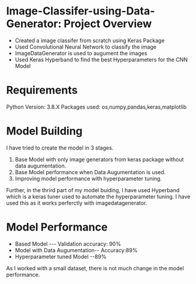 # Image-Classifer-using-Data-Generator: Project Overview
* Created a image classifer from scratch using Keras Package
* Used Convolutional Neural Network to classify the image
* ImageDataGenerator is used to augument the images
* Used Keras Hyperband to find the best Hyperparameters for the CNN Model

# Requirements
Python Version: 3.8.X
Packages used: os,numpy,pandas,keras,matplotlib

# Model Building
I have tried to create the model in 3 stages.
1. Base Model with only image generators from keras package without data augumentation.
2. Base Model performance when Data Augumentation is used.
3. Improving model performance with hyperparameter tuning.

Further, in the thrird part of my model buiding, I have used Hyperband which is a keras tuner used to automate the hyperparameter tuning. I have used this as it works perferctly with imagedatagenerator.

# Model Performance
* Based Model --- Validation accuracy: 90%
* Model with Data Augumentation-- Accuracy:89%
* Hyperparameter tuned Model --89%

As I worked with a small dataset, there is not much change in the model performance. 
